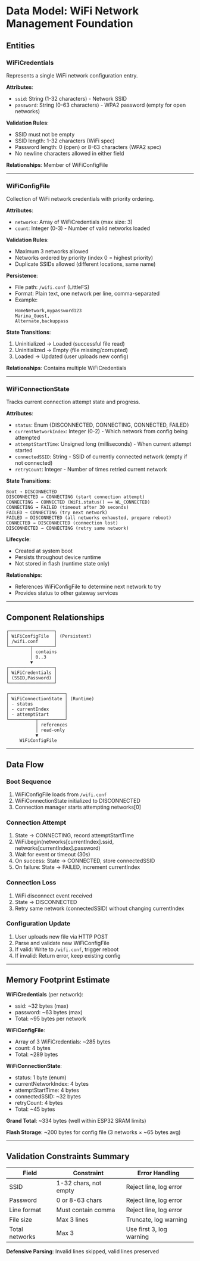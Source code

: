 # Data Model: WiFi Network Management Foundation

## Entities

### WiFiCredentials
Represents a single WiFi network configuration entry.

**Attributes**:
- `ssid`: String (1-32 characters) - Network SSID
- `password`: String (0-63 characters) - WPA2 password (empty for open networks)

**Validation Rules**:
- SSID must not be empty
- SSID length: 1-32 characters (WiFi spec)
- Password length: 0 (open) or 8-63 characters (WPA2 spec)
- No newline characters allowed in either field

**Relationships**: Member of WiFiConfigFile

---

### WiFiConfigFile
Collection of WiFi network credentials with priority ordering.

**Attributes**:
- `networks`: Array of WiFiCredentials (max size: 3)
- `count`: Integer (0-3) - Number of valid networks loaded

**Validation Rules**:
- Maximum 3 networks allowed
- Networks ordered by priority (index 0 = highest priority)
- Duplicate SSIDs allowed (different locations, same name)

**Persistence**:
- File path: `/wifi.conf` (LittleFS)
- Format: Plain text, one network per line, comma-separated
- Example:
  ```
  HomeNetwork,mypassword123
  Marina_Guest,
  Alternate,backuppass
  ```

**State Transitions**:
1. Uninitialized → Loaded (successful file read)
2. Uninitialized → Empty (file missing/corrupted)
3. Loaded → Updated (user uploads new config)

**Relationships**: Contains multiple WiFiCredentials

---

### WiFiConnectionState
Tracks current connection attempt state and progress.

**Attributes**:
- `status`: Enum {DISCONNECTED, CONNECTING, CONNECTED, FAILED}
- `currentNetworkIndex`: Integer (0-2) - Which network from config being attempted
- `attemptStartTime`: Unsigned long (milliseconds) - When current attempt started
- `connectedSSID`: String - SSID of currently connected network (empty if not connected)
- `retryCount`: Integer - Number of times retried current network

**State Transitions**:
```
Boot → DISCONNECTED
DISCONNECTED → CONNECTING (start connection attempt)
CONNECTING → CONNECTED (WiFi.status() == WL_CONNECTED)
CONNECTING → FAILED (timeout after 30 seconds)
FAILED → CONNECTING (try next network)
FAILED → DISCONNECTED (all networks exhausted, prepare reboot)
CONNECTED → DISCONNECTED (connection lost)
DISCONNECTED → CONNECTING (retry same network)
```

**Lifecycle**:
- Created at system boot
- Persists throughout device runtime
- Not stored in flash (runtime state only)

**Relationships**:
- References WiFiConfigFile to determine next network to try
- Provides status to other gateway services

---

## Component Relationships

```
┌─────────────────┐
│ WiFiConfigFile  │ (Persistent)
│ /wifi.conf      │
└────────┬────────┘
         │ contains
         │ 0..3
         ▼
┌─────────────────┐
│ WiFiCredentials │
│ (SSID,Password) │
└─────────────────┘

┌─────────────────────┐
│ WiFiConnectionState │ (Runtime)
│ - status            │
│ - currentIndex      │
│ - attemptStart      │
└──────────┬──────────┘
           │ references
           │ read-only
           ▼
     WiFiConfigFile
```

---

## Data Flow

### Boot Sequence
1. WiFiConfigFile loads from `/wifi.conf`
2. WiFiConnectionState initialized to DISCONNECTED
3. Connection manager starts attempting networks[0]

### Connection Attempt
1. State → CONNECTING, record attemptStartTime
2. WiFi.begin(networks[currentIndex].ssid, networks[currentIndex].password)
3. Wait for event or timeout (30s)
4. On success: State → CONNECTED, store connectedSSID
5. On failure: State → FAILED, increment currentIndex

### Connection Loss
1. WiFi disconnect event received
2. State → DISCONNECTED
3. Retry same network (connectedSSID) without changing currentIndex

### Configuration Update
1. User uploads new file via HTTP POST
2. Parse and validate new WiFiConfigFile
3. If valid: Write to `/wifi.conf`, trigger reboot
4. If invalid: Return error, keep existing config

---

## Memory Footprint Estimate

**WiFiCredentials** (per network):
- ssid: ~32 bytes (max)
- password: ~63 bytes (max)
- Total: ~95 bytes per network

**WiFiConfigFile**:
- Array of 3 WiFiCredentials: ~285 bytes
- count: 4 bytes
- Total: ~289 bytes

**WiFiConnectionState**:
- status: 1 byte (enum)
- currentNetworkIndex: 4 bytes
- attemptStartTime: 4 bytes
- connectedSSID: ~32 bytes
- retryCount: 4 bytes
- Total: ~45 bytes

**Grand Total**: ~334 bytes (well within ESP32 SRAM limits)

**Flash Storage**: ~200 bytes for config file (3 networks × ~65 bytes avg)

---

## Validation Constraints Summary

| Field | Constraint | Error Handling |
|-------|-----------|----------------|
| SSID | 1-32 chars, not empty | Reject line, log error |
| Password | 0 or 8-63 chars | Reject line, log error |
| Line format | Must contain comma | Reject line, log error |
| File size | Max 3 lines | Truncate, log warning |
| Total networks | Max 3 | Use first 3, log warning |

**Defensive Parsing**: Invalid lines skipped, valid lines preserved
